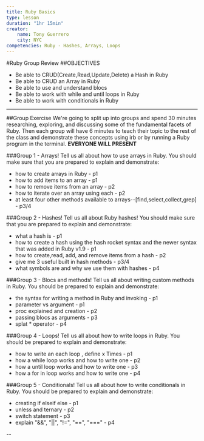 ```yaml
---
title: Ruby Basics
type: lesson
duration: "1hr 15min"
creator:
    name: Tony Guerrero
    city: NYC
competencies: Ruby - Hashes, Arrays, Loops
---
```




#Ruby Group Review
##OBJECTIVES
* Be able to CRUD(Create,Read,Update,Delete) a Hash in Ruby
* Be able to CRUD an Array in Ruby
* Be able to use and understand blocs
* Be able to work with while and until loops in Ruby
* Be able to work with conditionals in Ruby

---
##Group Exercise
We're going to split up into groups and spend 30 minutes researching, exploring, and discussing some of the fundamental facets of Ruby.  Then each group will have 6 minutes to teach their topic to the rest of the class and demonstrate these concepts using irb or by running a Ruby program in the terminal. **EVERYONE WILL PRESENT**

###Group 1 - Arrays!
Tell us all about how to use arrays in Ruby.  You should make sure that you are prepared to explain and demonstrate:

* how to create arrays in Ruby - p1
* how to add items to an array - p1
* how to remove items from an array - p2
* how to iterate over an array using each - p2
* at least four other methods available to arrays--[find,select,collect,grep] - p3/4

###Group 2 - Hashes!
Tell us all about Ruby hashes!  You should make sure that you are prepared to explain and demonstrate:

* what a hash is - p1
* how to create a hash using the hash rocket syntax and the newer syntax that was added in Ruby v1.9 - p1
* how to create,read, add, and remove items from a hash - p2
* give me 3 useful built in hash methods - p3/4
* what symbols are and why we use them with hashes - p4

###Group 3 - Blocs and methods!
Tell us all about writing custom methods in Ruby.  You should be prepared to explain and demonstrate:

* the syntax for writing a method in Ruby and invoking - p1
* parameter vs argument - p1
* proc explained and creation - p2
* passing blocs as arguments - p3
* splat * operator - p4

###Group 4 - Loops!
Tell us all about how to write loops in Ruby.  You should be prepared to explain and demonstrate:

* how to write an each loop , define x Times - p1
* how a while loop works and how to write one - p2
* how a until loop works and how to write one - p3
* how a for in loop works and how to write one - p4

###Group 5 - Conditionals!
Tell us all about how to write conditionals in Ruby.  You should be prepared to explain and demonstrate:

* creating if elseif else - p1
* unless and ternary  - p2
* switch statement - p3
* explain "&&", "||", "!=", "==", "===" - p4

--
